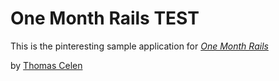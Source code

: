 # One Month Rails TEST


This is the pinteresting sample application for 
[*One Month Rails*](http://onemonthrails.com)

by [Thomas Celen](http://about.me/thomas.celen)